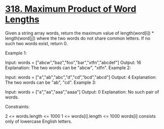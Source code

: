 # [318. Maximum Product of Word Lengths](https://leetcode.com/problems/maximum-product-of-word-lengths/)

Given a string array words, return the maximum value of length(word[i]) * length(word[j]) where the two words do not share common letters. If no such two words exist, return 0.

Example 1:

Input: words = ["abcw","baz","foo","bar","xtfn","abcdef"]
Output: 16
Explanation: The two words can be "abcw", "xtfn".
Example 2:

Input: words = ["a","ab","abc","d","cd","bcd","abcd"]
Output: 4
Explanation: The two words can be "ab", "cd".
Example 3:

Input: words = ["a","aa","aaa","aaaa"]
Output: 0
Explanation: No such pair of words.

Constraints:

2 <= words.length <= 1000
1 <= words[i].length <= 1000
words[i] consists only of lowercase English letters.
